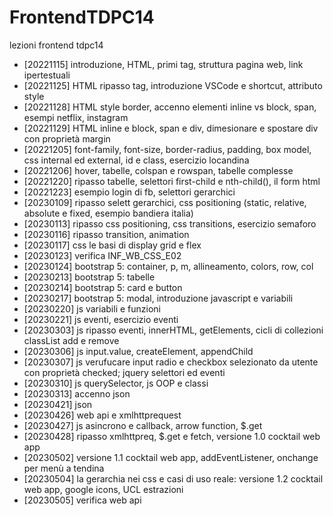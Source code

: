 # FrontendTDPC14
lezioni frontend tdpc14

- [20221115]  introduzione, HTML, primi tag, struttura pagina web, link ipertestuali
- [20221125]  HTML ripasso tag, introduzione VSCode e shortcut, attributo style
- [20221128]  HTML style border, accenno elementi inline vs block, span, esempi netflix, instagram
- [20221129]  HTML inline e block, span e div, dimesionare e spostare div con proprietà margin
- [20221205]  font-family, font-size, border-radius, padding, box model, css internal ed external, id e class, esercizio locandina
- [20221206] hover, tabelle, colspan e rowspan, tabelle complesse
- [20221220] ripasso tabelle, selettori first-child e nth-child(), il form html
- [20221223] esempio login di fb, selettori gerarchici
- [20230109] ripasso selett gerarchici, css positioning (static, relative, absolute e fixed, esempio bandiera italia)
- [20230113] ripasso css positioning, css transitions, esercizio semaforo
- [20230116] ripasso transition, animation
- [20230117] css le basi di display grid e flex
- [20230123] verifica INF_WB_CSS_E02
- [20230124] bootstrap 5: container, p, m, allineamento, colors, row, col
- [20230213] bootstrap 5: tabelle
- [20230214] bootstrap 5: card e button
- [20230217] bootstrap 5: modal, introduzione javascript e variabili
- [20230220] js variabili e funzioni
- [20230221] js eventi, esercizio eventi
- [20230303] js ripasso eventi, innerHTML, getElements, cicli di collezioni classList add e remove
- [20230306] js input.value, createElement, appendChild
- [20230307] js verufucare input radio e checkbox selezionato da utente con proprietà checked; jquery selettori ed eventi
- [20230310] js querySelector, js OOP e classi
- [20230313] accenno json
- [20230421] json
- [20230426] web api e xmlhttprequest
- [20230427] js asincrono e callback, arrow function, $.get
- [20230428] ripasso xmlhttpreq, $.get e fetch, versione 1.0 cocktail web app
- [20230502] versione 1.1 cocktail web app, addEventListener, onchange per menù a tendina
- [20230504] la gerarchia nei css e casi di uso reale: versione 1.2 cocktail web app, google icons, UCL estrazioni
- [20230505] verifica web api